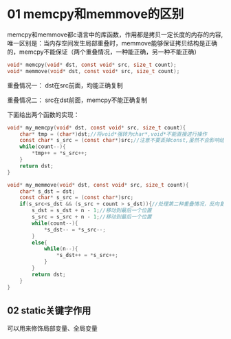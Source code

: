 # 01 memcpy和memmove的区别
memcpy和memmove都c语言中的库函数，作用都是拷贝一定长度的内存的内容,唯一区别是：当内存空间发生局部重叠时，memmove能够保证拷贝结构是正确的，memcpy不能保证（两个重叠情况，一种能正确，另一种不能正确）
```c
void* memcpy(void* dst, const void* src, size_t count);
void* memmove(void* dst, const void* src, size_t count);
```
重叠情况一：
dst在src前面，均能正确复制

重叠情况二：
src在dst前面，memcpy不能正确复制

下面给出两个函数的实现：
```c
void* my_memcpy(void* dst, const void* src, size_t count){
    char* tmp = (char*)dst;//将void*强转为char*,void*不能直接进行操作
    const char* s_src = (const char*)src;//注意不要丢掉const,虽然不会影响结果，但却是不好的编程习惯
    while(count--){
        *tmp++ = *s_src++;
    }
    return dst;
}

void* my_memmove(void* dst, const void* src, size_t count){
    char* s_dst = dst;
    const char* s_src = (const char*)src;
    if(s_src<s_dst && (s_src + count > s_dst)){//处理第二种重叠情况，反向复制，从而变成第一种重叠情况
        s_dst = s_dst + n - 1;//移动到最后一个位置
        s_src = s_src + n - 1;//移动到最后一个位置
        while(count--){
            *s_dst-- = *s_src--;
        }
        else{
            while(n--){
                *s_dst++ = *s_src++;
            }
        }
        return dst;
    }
}
```
## 02 static关键字作用
可以用来修饰局部变量、全局变量